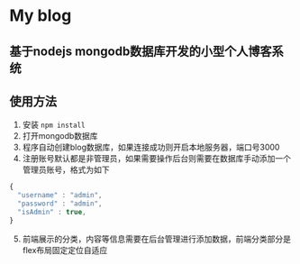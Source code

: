 # My blog
## 基于nodejs mongodb数据库开发的小型个人博客系统
## 使用方法
1. 安装 `npm install`
2. 打开mongodb数据库
3. 程序自动创建blog数据库，如果连接成功则开启本地服务器，端口号3000
4. 注册账号默认都是非管理员，如果需要操作后台则需要在数据库手动添加一个管理员账号，格式为如下
```javascript
{
  "username" : "admin",
  "password" : "admin",
  "isAdmin" : true,
}
```
5. 前端展示的分类，内容等信息需要在后台管理进行添加数据，前端分类部分是flex布局固定定位自适应